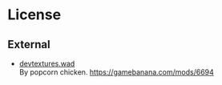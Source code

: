 # License
## External
- [devtextures.wad](./devtextures.wad)  
  By popcorn chicken.
  https://gamebanana.com/mods/6694
